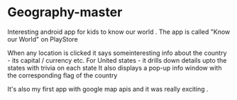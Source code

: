 # Geography-master
Interesting android app for kids to know our world .
The app is called "Know our World" on PlayStore 

When any location is clicked it says someinteresting info about the country - its capital / currency etc.
For United states - it drills down details upto the states with trivia on each state
It also displays a pop-up info window with the corresponding flag of the country 

It's also my first app with google map apis and it was really exciting . 

